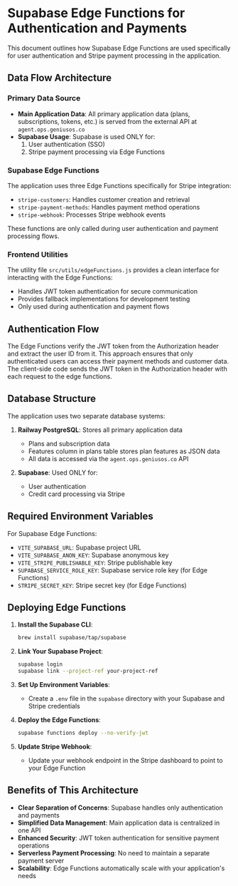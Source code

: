 # Supabase Edge Functions for Authentication and Payments

This document outlines how Supabase Edge Functions are used specifically for user authentication and Stripe payment processing in the application.

## Data Flow Architecture

### Primary Data Source
- **Main Application Data**: All primary application data (plans, subscriptions, tokens, etc.) is served from the external API at `agent.ops.geniusos.co`
- **Supabase Usage**: Supabase is used ONLY for:
  1. User authentication (SSO)
  2. Stripe payment processing via Edge Functions

### Supabase Edge Functions

The application uses three Edge Functions specifically for Stripe integration:

- `stripe-customers`: Handles customer creation and retrieval
- `stripe-payment-methods`: Handles payment method operations
- `stripe-webhook`: Processes Stripe webhook events

These functions are only called during user authentication and payment processing flows.

### Frontend Utilities

The utility file `src/utils/edgeFunctions.js` provides a clean interface for interacting with the Edge Functions:

- Handles JWT token authentication for secure communication
- Provides fallback implementations for development testing
- Only used during authentication and payment flows

## Authentication Flow

The Edge Functions verify the JWT token from the Authorization header and extract the user ID from it. This approach ensures that only authenticated users can access their payment methods and customer data. The client-side code sends the JWT token in the Authorization header with each request to the edge functions.

## Database Structure

The application uses two separate database systems:

1. **Railway PostgreSQL**: Stores all primary application data
   - Plans and subscription data
   - Features column in plans table stores plan features as JSON data
   - All data is accessed via the `agent.ops.geniusos.co` API

2. **Supabase**: Used ONLY for:
   - User authentication
   - Credit card processing via Stripe

## Required Environment Variables

For Supabase Edge Functions:

- `VITE_SUPABASE_URL`: Supabase project URL
- `VITE_SUPABASE_ANON_KEY`: Supabase anonymous key
- `VITE_STRIPE_PUBLISHABLE_KEY`: Stripe publishable key
- `SUPABASE_SERVICE_ROLE_KEY`: Supabase service role key (for Edge Functions)
- `STRIPE_SECRET_KEY`: Stripe secret key (for Edge Functions)

## Deploying Edge Functions

1. **Install the Supabase CLI**:
   ```bash
   brew install supabase/tap/supabase
   ```

2. **Link Your Supabase Project**:
   ```bash
   supabase login
   supabase link --project-ref your-project-ref
   ```

3. **Set Up Environment Variables**:
   - Create a `.env` file in the `supabase` directory with your Supabase and Stripe credentials

4. **Deploy the Edge Functions**:
   ```bash
   supabase functions deploy --no-verify-jwt
   ```

5. **Update Stripe Webhook**:
   - Update your webhook endpoint in the Stripe dashboard to point to your Edge Function

## Benefits of This Architecture

- **Clear Separation of Concerns**: Supabase handles only authentication and payments
- **Simplified Data Management**: Main application data is centralized in one API
- **Enhanced Security**: JWT token authentication for sensitive payment operations
- **Serverless Payment Processing**: No need to maintain a separate payment server
- **Scalability**: Edge Functions automatically scale with your application's needs
